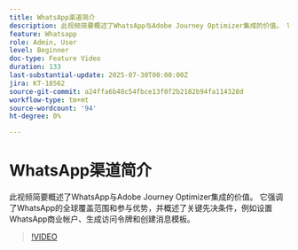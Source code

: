 ```yaml
---
title: WhatsApp渠道简介
description: 此视频简要概述了WhatsApp与Adobe Journey Optimizer集成的价值。 它强调了WhatsApp的全球覆盖范围和参与优势，并概述了关键先决条件，例如设置WhatsApp商业帐户、生成访问令牌和创建消息模板。
feature: Whatsapp
role: Admin, User
level: Beginner
doc-type: Feature Video
duration: 133
last-substantial-update: 2025-07-30T00:00:00Z
jira: KT-18562
source-git-commit: a24ffa6b48c54fbce13f0f2b2182b94fa114328d
workflow-type: tm+mt
source-wordcount: '94'
ht-degree: 0%

---
```



# WhatsApp渠道简介

此视频简要概述了WhatsApp与Adobe Journey Optimizer集成的价值。 它强调了WhatsApp的全球覆盖范围和参与优势，并概述了关键先决条件，例如设置WhatsApp商业帐户、生成访问令牌和创建消息模板。

>[!VIDEO](https://video.tv.adobe.com/v/3470306/?learn=on&enablevpops&captions=chi_hans)
